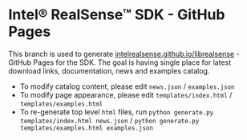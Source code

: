 # Intel® RealSense™ SDK - GitHub Pages

This branch is used to generate [intelrealsense.github.io/librealsense](https://intelrealsense.github.io/librealsense/doxygen/index.html) - GitHub Pages for the SDK. 
The goal is having single place for latest download links, documentation, news and examples catalog. 

* To modify catalog content, please edit `news.json` / `examples.json`
* To modify page appearance, please edit `templates/index.html` / `templates/examples.html`
* To re-generate top level `html` files, run `python generate.py templates/index.html news.json` / `python generate.py templates/examples.html examples.json`

